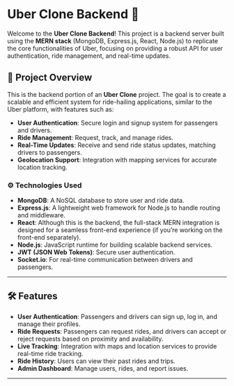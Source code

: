 ﻿# Uber Clone Backend 🚗

Welcome to the **Uber Clone Backend**! This project is a backend server built using the **MERN stack** (MongoDB, Express.js, React, Node.js) to replicate the core functionalities of Uber, focusing on providing a robust API for user authentication, ride management, and real-time updates.

## 🚀 Project Overview

This is the backend portion of an **Uber Clone** project. The goal is to create a scalable and efficient system for ride-hailing applications, similar to the Uber platform, with features such as:

- **User Authentication**: Secure login and signup system for passengers and drivers.
- **Ride Management**: Request, track, and manage rides.
- **Real-Time Updates**: Receive and send ride status updates, matching drivers to passengers.
- **Geolocation Support**: Integration with mapping services for accurate location tracking.

### ⚙️ Technologies Used

- **MongoDB**: A NoSQL database to store user and ride data.
- **Express.js**: A lightweight web framework for Node.js to handle routing and middleware.
- **React**: Although this is the backend, the full-stack MERN integration is designed for a seamless front-end experience (if you’re working on the front-end separately).
- **Node.js**: JavaScript runtime for building scalable backend services.
- **JWT (JSON Web Tokens)**: Secure user authentication.
- **Socket.io**: For real-time communication between drivers and passengers.

---

## 🛠️ Features

- **User Authentication**: Passengers and drivers can sign up, log in, and manage their profiles.
- **Ride Requests**: Passengers can request rides, and drivers can accept or reject requests based on proximity and availability.
- **Live Tracking**: Integration with maps and location services to provide real-time ride tracking.
- **Ride History**: Users can view their past rides and trips.
- **Admin Dashboard**: Manage users, rides, and report issues.

---

